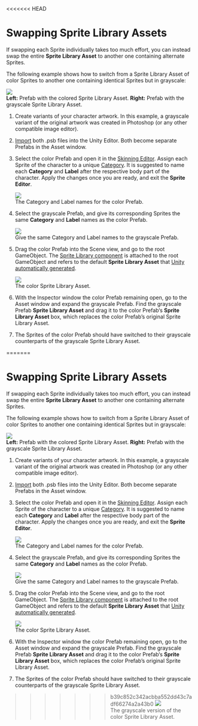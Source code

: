 <<<<<<< HEAD
# Swapping Sprite Library Assets

If swapping each Sprite individually takes too much effort, you can instead swap the entire __Sprite Library Asset__ to another one containing alternate Sprites.

The following example shows how to switch from a Sprite Library Asset of color Sprites to another one containing identical Sprites but in grayscale:

![](images/bothsprites.PNG)<br/>__Left:__ Prefab with the colored Sprite Library Asset. __Right:__ Prefab with the grayscale Sprite Library Asset.

1. Create variants of your character artwork. In this example, a grayscale variant of the original artwork was created in Photoshop (or any other compatible image editor).

2. [Import](PreparingArtwork.md) both .psb files into the Unity Editor. Both become separate Prefabs in the Asset window.

3. Select the color Prefab and open it in the [Skinning Editor](SkinningEditor.md). Assign each Sprite of the character to a unique [Category](SpriteVis.html#how-to-create-a-category). It is suggested to name each __Category__ and __Label__ after the respective body part of the character. Apply the changes once you are ready, and exit the __Sprite Editor__.

   ![](images/image_15.png)<br/>The Category and Label names for the color Prefab.

4. Select the grayscale Prefab, and give its corresponding Sprites the same __Category__ and __Label__ names as the color Prefab. 

   ![](images/image_16.png)<br/>Give the same Category and Label names to the grayscale Prefab.

5. Drag the color Prefab into the Scene view, and go to the root GameObject. The [Sprite Library component](SLAsset.html#sprite-library-component) is attached to the root GameObject and refers to the default __Sprite Library Asset__ that [Unity automatically generated](SpriteSwapIntro.html#how-unity-generates-sprite-swap-assets-and-components).  

   ![](images/image_17.png)<br/>The color Sprite Library Asset.

6. With the Inspector window the color Prefab remaining open, go to the Asset window and expand the grayscale Prefab. Find the grayscale Prefab __Sprite Library Asset__ and drag it to the color Prefab‘s __Sprite Library Asset__ box, which replaces the color Prefab’s original Sprite Library Asset.

7. The Sprites of the color Prefab should have switched to their grayscale counterparts of the grayscale Sprite Library Asset.

=======
# Swapping Sprite Library Assets

If swapping each Sprite individually takes too much effort, you can instead swap the entire __Sprite Library Asset__ to another one containing alternate Sprites.

The following example shows how to switch from a Sprite Library Asset of color Sprites to another one containing identical Sprites but in grayscale:

![](images/bothsprites.PNG)<br/>__Left:__ Prefab with the colored Sprite Library Asset. __Right:__ Prefab with the grayscale Sprite Library Asset.

1. Create variants of your character artwork. In this example, a grayscale variant of the original artwork was created in Photoshop (or any other compatible image editor).

2. [Import](PreparingArtwork.md) both .psb files into the Unity Editor. Both become separate Prefabs in the Asset window.

3. Select the color Prefab and open it in the [Skinning Editor](SkinningEditor.md). Assign each Sprite of the character to a unique [Category](SpriteVis.html#how-to-create-a-category). It is suggested to name each __Category__ and __Label__ after the respective body part of the character. Apply the changes once you are ready, and exit the __Sprite Editor__.

   ![](images/image_15.png)<br/>The Category and Label names for the color Prefab.

4. Select the grayscale Prefab, and give its corresponding Sprites the same __Category__ and __Label__ names as the color Prefab. 

   ![](images/image_16.png)<br/>Give the same Category and Label names to the grayscale Prefab.

5. Drag the color Prefab into the Scene view, and go to the root GameObject. The [Sprite Library component](SLAsset.html#sprite-library-component) is attached to the root GameObject and refers to the default __Sprite Library Asset__ that [Unity automatically generated](SpriteSwapIntro.html#how-unity-generates-sprite-swap-assets-and-components).  

   ![](images/image_17.png)<br/>The color Sprite Library Asset.

6. With the Inspector window the color Prefab remaining open, go to the Asset window and expand the grayscale Prefab. Find the grayscale Prefab __Sprite Library Asset__ and drag it to the color Prefab‘s __Sprite Library Asset__ box, which replaces the color Prefab’s original Sprite Library Asset.

7. The Sprites of the color Prefab should have switched to their grayscale counterparts of the grayscale Sprite Library Asset.

>>>>>>> b39c852c342acbba552dd43c7adf66274a2a43b0
   ![](images/image_18.png)<br/>The grayscale version of the color Sprite Library Asset.